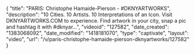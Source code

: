 {
    "title": "PARIS: Christophe Hamaide-Pierson - #DKNYARTWORKS",
    "description": "10 Cities. 10 Artists. 10 Interpretations of an Icon. Visit DKNYARTWORKS.COM to experience. Find artwork in your city, snap a pic and hashtag it with #dknyar...",
    "videoid": "127582",
    "date_created": "1383068092",
    "date_modified": "1418181070",
    "type": "captivate",
    "layout": "video",
    "url": "\/v\/paris-christophe-hamaide-pierson-dknyartworks\/127582"
}